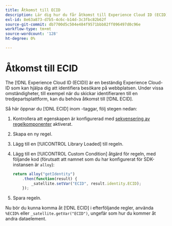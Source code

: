 ```yaml
---
title: Åtkomst till ECID
description: Lär dig hur du får åtkomst till Experience Cloud ID (ECID) i Adobe Experience Platform-taggar
exl-id: 8e63a873-d7b5-4c6c-b14d-3c3fbc82b62f
source-git-commit: db7700d5c504e484f9571bbb82ff096497d0c96e
workflow-type: tm+mt
source-wordcount: '128'
ht-degree: 0%

---
```



# Åtkomst till ECID

The [!DNL Experience Cloud ID (ECID)] är en beständig Experience Cloud-ID som kan hjälpa dig att identifiera besökare på webbplatsen. Under vissa omständigheter, till exempel när du skickar identifieraren till en tredjepartsplattform, kan du behöva åtkomst till [!DNL ECID].

Så här öppnar du [!DNL ECID] inom -taggar, följ stegen nedan:

1. Kontrollera att egenskapen är konfigurerad med [sekvensering av regelkomponenter](../../tags/ui/managing-resources/rules.md#sequencing) aktiverat.
2. Skapa en ny regel.
3. Lägg till en [!UICONTROL Library Loaded] till regeln.
4. Lägg till en [!UICONTROL Custom Condition] åtgärd för regeln, med följande kod (förutsatt att namnet som du har konfigurerat för SDK-instansen är `alloy`):

   ```javascript
   return alloy("getIdentity")
       .then(function(result) {
           _satellite.setVar("ECID", result.identity.ECID);
       });
   ```

5. Spara regeln.

Nu bör du kunna komma åt [!DNL ECID] i efterföljande regler, använda `%ECID%` eller `_satellite.getVar("ECID")`, ungefär som hur du kommer åt andra dataelement.
